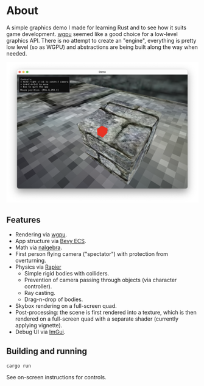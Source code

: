 # About
A simple graphics demo I made for learning Rust and to see how it suits game development. [wgpu](https://github.com/gfx-rs/wgpu) seemed like a good choice
for a low-level graphics API. There is no attempt to create an "engine", everything is pretty low level
(so as WGPU) and abstractions are being built along the way when needed.

![Screenshot](/screenshot.png?raw=true)

## Features
- Rendering via [wgpu](https://github.com/gfx-rs/wgpu).
- App structure via [Bevy ECS](https://crates.io/crates/bevy_ecs).
- Math via [nalgebra](https://github.com/dimforge/nalgebra).
- First person flying camera ("spectator") with protection from overturning.
- Physics via [Rapier](https://rapier.rs)
  - Simple rigid bodies with colliders.
  - Prevention of camera passing through objects (via character controller).
  - Ray casting.
  - Drag-n-drop of bodies.
- Skybox rendering on a full-screen quad.
- Post-processing: the scene is first rendered into a texture, which is then rendered on a full-screen quad
with a separate shader (currently applying vignette).
- Debug UI via [ImGui](https://github.com/yatekii/imgui-wgpu-rs).


## Building and running
```
cargo run
```
See on-screen instructions for controls.
